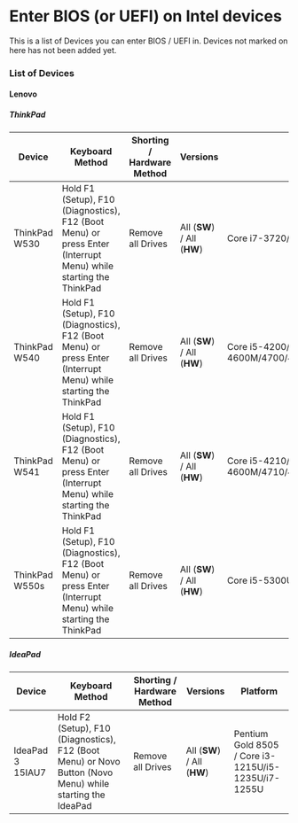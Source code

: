 # Enter BIOS (or UEFI) on Intel devices
This is a list of Devices you can enter BIOS / UEFI in. Devices not marked on here has not been added yet.
### List of Devices
#### Lenovo
##### ThinkPad
| Device | Keyboard Method | Shorting / Hardware Method | Versions | Platform |
| ------------- | ------------- | ------------- | ------------- | ------------- |
| ThinkPad W530 | Hold F1 (Setup), F10 (Diagnostics), F12 (Boot Menu) or press Enter (Interrupt Menu) while starting the ThinkPad | Remove all Drives | All (**SW**) / All (**HW**) | Core i7-3720/3740/3820/3840QM/3920/3940XM |
| ThinkPad W540 | Hold F1 (Setup), F10 (Diagnostics), F12 (Boot Menu) or press Enter (Interrupt Menu) while starting the ThinkPad | Remove all Drives | All (**SW**) / All (**HW**) | Core i5-4200/4210/4330M/i7-4600M/4700/4710/4800/4810/4900/4910MQ/4930MX |
| ThinkPad W541 | Hold F1 (Setup), F10 (Diagnostics), F12 (Boot Menu) or press Enter (Interrupt Menu) while starting the ThinkPad | Remove all Drives | All (**SW**) / All (**HW**) | Core i5-4210/4340M/i7-4600M/4710/4810/4910MQ/4940MX |
| ThinkPad W550s | Hold F1 (Setup), F10 (Diagnostics), F12 (Boot Menu) or press Enter (Interrupt Menu) while starting the ThinkPad | Remove all Drives | All (**SW**) / All (**HW**) | Core i5-5300U/i7-5500/5600U |
##### IdeaPad
| Device | Keyboard Method | Shorting / Hardware Method | Versions | Platform |
| ------------- | ------------- | ------------- | ------------- | ------------- |
| IdeaPad 3 15IAU7 | Hold F2 (Setup), F10 (Diagnostics), F12 (Boot Menu) or Novo Button (Novo Menu) while starting the IdeaPad | Remove all Drives | All (**SW**) / All (**HW**) | Pentium Gold 8505 / Core i3-1215U/i5-1235U/i7-1255U |
